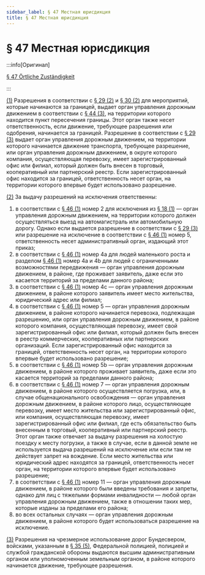 ```yaml
---
sidebar_label: § 47 Местная юрисдикция
title: § 47 Местная юрисдикция
---
```


<VerifiedTranslationIcon />

# § 47 Местная юрисдикция

:::info[Оригинал]

[§ 47 Örtliche Zuständigkeit](https://www.gesetze-im-internet.de/stvo_2013/__47.html)

:::


<span id="1">[(1)](#1)</span> Разрешения в соответствии с [§ 29 (2)](/docs/general-traffic-rules/excessive-use#2) и [§ 30 (2)](/docs/general-traffic-rules/environmental-protection#2) для мероприятий, которые начинаются за границей,
выдает орган управления дорожным движением в соответствии с [§ 44 (3)](/docs/enforcement-penalties/responsibilities#3), на территории которого находится пункт пересечения границы. Этот орган также несет ответственность, если движение, требующее
разрешения или одобрения, начинается за границей. Разрешение в соответствии с [§ 29 (3)](/docs/general-traffic-rules/excessive-use#3) выдает
орган управления дорожным движением, на территории которого начинается движение транспорта, требующее
разрешение, или орган управления дорожным движением, в округе которого компания, осуществляющая перевозку, имеет зарегистрированный офис или филиал, который должен быть внесен в торговый, кооперативный или партнерский реестр. 
Если зарегистрированный офис находится за границей, ответственность несет орган, на территории которого впервые будет использовано разрешение.


<span id="2">[(2)](#2)</span> За выдачу разрешений на исключения ответственны:
1. в соответствии с [§ 46 (1)](/docs/enforcement-penalties/exemptions#1) номер 2 для исключения из [§ 18 (1)](/docs/general-traffic-rules/highways#1) — орган управления дорожным движением, на территории которого должен осуществляться выезд на автомагистраль или автомобильную дорогу. Однако если выдается разрешение в соответствии с [§ 29 (3)](/docs/general-traffic-rules/excessive-use#3) или разрешение на исключение в соответствии с [§ 46 (1)](/docs/enforcement-penalties/exemptions#1) номер 5, ответственность несет административный орган, издающий этот приказ;
2. в соответствии с [§ 46 (1)](/docs/enforcement-penalties/exemptions#1) номер 4a для людей маленького роста и разделом [§ 46 (1)](/docs/enforcement-penalties/exemptions#1) номер 4a и 4b для людей с ограниченными возможностями передвижения — орган управления дорожным движением, в районе, где проживает заявитель, даже если это касается территорий за пределами данного района;
3. в соответствии с [§ 46 (1)](/docs/enforcement-penalties/exemptions#1) номер 4c — орган управления дорожным движением, в районе которого заявитель имеет место жительства, юридический адрес или филиал;
4. в соответствии с [§ 46 (1)](/docs/enforcement-penalties/exemptions#1) номер 5 — орган управления дорожным движением, в районе которого начинается перевозка, подлежащая разрешению, или орган управления дорожным движением, в районе которого
компания, осуществляющая перевозку, имеет свой зарегистрированный офис или филиал,
который должен быть внесен в реестр коммерческих, кооперативных или партнерских
организаций. Если зарегистрированный офис находится за границей, ответственность несет орган, на
территории которого впервые будет использовано разрешение;
5. в соответствии с [§ 46 (1)](/docs/enforcement-penalties/exemptions#1) номер 5b — орган управления дорожным движением, в районе которого
проживает заявитель, даже если это касается территорий за пределами данного района;
6. в соответствии с [§ 46 (1)](/docs/enforcement-penalties/exemptions#1) номер 7 — орган управления дорожным движением, в районе которого осуществляется погрузка, или, в случае общенационального освобождения — орган управления дорожным движением, в районе которого
лицо, осуществляющее перевозку, имеет место жительства или зарегистрированный офис, или
компания, осуществляющая перевозку, имеет зарегистрированный офис или филиал, где есть
обязательство быть внесенным в торговый, кооперативный или партнерский реестр. Этот орган
также отвечает за выдачу разрешения на холостую поездку к месту погрузки, а также в случае, если в данной
земле не используется выдача разрешений на исключение или если там не действует запрет на вождение. Если место
жительства или юридический адрес находятся за границей, ответственность несет орган, на
территории которого впервые будет использовано разрешение;
7. в соответствии с [§ 46 (1)](/docs/enforcement-penalties/exemptions#1) номер 11 — орган управления дорожным движением, в районе которого были введены требования и запреты, однако для лиц с тяжелыми формами инвалидности — любой
орган управления дорожным движением, также в отношении таких мер, которые изданы за пределами его
района;
8. во всех остальных случаях — орган управления дорожным движением, в районе которого будет
использоваться разрешение на исключение.


<span id="3">[(3)](#3)</span> Разрешения на чрезмерное использование дорог Бундесвером,
войсками, указанным в [§ 35 (5)](/docs/general-traffic-rules/special-rights#5), Федеральной полицией, полицией и службой гражданской
обороны выдаются высшим административным органом или уполномоченным земельным органом, в районе
которого начинается движение, требующее разрешения.
